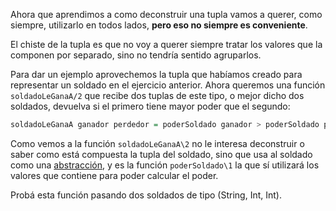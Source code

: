 Ahora que aprendimos a como deconstruir una tupla vamos a querer, como siempre, utilizarlo en todos lados, **pero eso no siempre es conveniente**.

El chiste de la tupla es que no voy a querer siempre tratar los valores que la componen por separado, sino no tendría sentido agruparlos.

Para dar un ejemplo aprovechemos la tupla que habíamos creado para representar un soldado en el ejercicio anterior. Ahora queremos una función `soldadoLeGanaA/2` que recibe dos tuplas de este tipo, o mejor dicho dos soldados, devuelva si el primero tiene mayor poder que el segundo:

```haskell
soldadoLeGanaA ganador perdedor = poderSoldado ganador > poderSoldado perdedor
```

Como vemos a la función `soldadoLeGanaA\2` no le interesa deconstruir o saber como está compuesta la tupla del soldado, sino que usa al soldado como una [abstracción](http://uqbar-wiki.org/index.php?title=Abstracci%C3%B3n), y es la función `poderSoldado\1` la que sí utilizará los valores que contiene para poder calcular el poder.

Probá esta función pasando dos soldados de tipo (String, Int, Int).